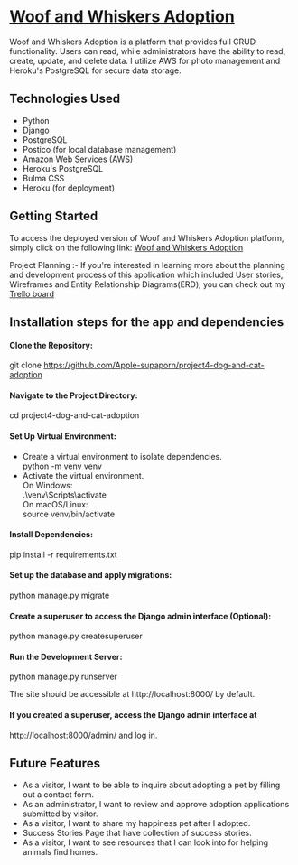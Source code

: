 # [Woof and Whiskers Adoption](https://dogandcat-adoption-c23fc9844c3a.herokuapp.com/)
Woof and Whiskers Adoption is a platform that provides full CRUD functionality. Users can read, while administrators have the ability to read, create, update, and delete data. I utilize AWS for photo management and Heroku's PostgreSQL for secure data storage. 

## Technologies Used
- Python
- Django
- PostgreSQL
- Postico (for local database management)
- Amazon Web Services (AWS)
- Heroku's PostgreSQL
- Bulma CSS
- Heroku (for deployment)

## Getting Started
To access the deployed version of Woof and Whiskers Adoption platform, simply click on the following link: [Woof and Whiskers Adoption](https://dogandcat-adoption-c23fc9844c3a.herokuapp.com/)

Project Planning :- If you're interested in learning more about the planning and development process of this application which included User stories, Wireframes and Entity Relationship Diagrams(ERD), you can check out my [Trello board](https://trello.com/b/bSekNsA8/dog-and-cat-adoption-python-project)

## Installation steps for the app and dependencies
#### Clone the Repository:
git clone https://github.com/Apple-supaporn/project4-dog-and-cat-adoption

#### Navigate to the Project Directory:
cd project4-dog-and-cat-adoption

#### Set Up Virtual Environment:
- Create a virtual environment to isolate dependencies.  
python -m venv venv
- Activate the virtual environment.  
On Windows:  
.\venv\Scripts\activate  
On macOS/Linux:  
source venv/bin/activate

#### Install Dependencies:
pip install -r requirements.txt

#### Set up the database and apply migrations:
python manage.py migrate


#### Create a superuser to access the Django admin interface (Optional):
python manage.py createsuperuser

#### Run the Development Server:
python manage.py runserver

The site should be accessible at http://localhost:8000/ by default.

#### If you created a superuser, access the Django admin interface at 
http://localhost:8000/admin/ and log in.


## Future Features
- As a visitor, I want to be able to inquire about adopting a pet by filling out a contact form.
- As an administrator, I want to review and approve adoption applications submitted by visitor.
- As a visitor, I want to share my happiness pet after I adopted.
- Success Stories Page that have collection of success stories.
- As a visitor, I want to see resources that I can look into for helping animals find homes.


